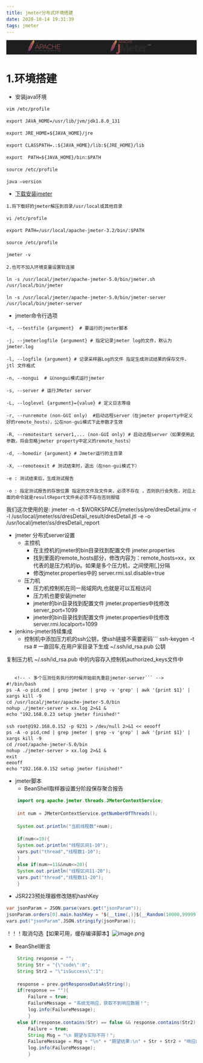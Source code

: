 ```yaml
---
title: jmeter分布式环境搭建
date: 2020-10-14 19:31:39
tags: jmeter
---
```


![alt](/images/jmeter.png)

<!-- more -->

# 1.环境搭建


- 安装java环境
```
vim /etc/profile

export JAVA_HOME=/usr/lib/jvm/jdk1.8.0_131

export JRE_HOME=${JAVA_HOME}/jre 

export CLASSPATH=.:${JAVA_HOME}/lib:${JRE_HOME}/lib

export  PATH=${JAVA_HOME}/bin:$PATH

source /etc/profile

java –version
```

- [下载安装jmeter](https://jmeter.apache.org/download_jmeter.cgi)
```
1.将下载好的jmeter解压到目录/usr/local或其他目录

vi /etc/profile

export PATH=/usr/local/apache-jmeter-3.2/bin/:$PATH

source /etc/profile

jmeter -v

2.也可不加入环境变量设置软连接

ln -s /usr/local/jmeter/apache-jmeter-5.0/bin/jmeter.sh /usr/local/bin/jmeter

ln -s /usr/local/jmeter/apache-jmeter-5.0/bin/jmeter-server /usr/local/bin/jmeter-server
```

- jmeter命令行选项
```
-t, --testfile {argument}  # 要运行的jmeter脚本

-j, --jmeterlogfile {argument} # 指定记录jmeter log的文件，默认为jmeter.log

-l, --logfile {argument} # 记录采样器Log的文件 指定生成测试结果的保存文件， jtl 文件格式

-n, --nongui  # 以nongui模式运行jmeter

-s, --server # 运行JMeter server 

-L, --loglevel {argument}={value} # 定义日志等级

-r, --runremote (non-GUI only)  #启动远程server（在jmeter property中定义好的remote_hosts），公在non-gui模式下此参数才生效

-R, --remotestart server1,... (non-GUI only) # 启动远程server（如果使用此参数，将会忽略jmeter property中定义的remote_hosts）

-d, --homedir {argument} # Jmeter运行的主目录

-X, --remoteexit # 测试结束时，退出（在non-gui模式下）

-e : 测试结束后，生成测试报告

-o : 指定测试报告的存放位置 指定的文件及文件夹，必须不存在 ，否则执行会失败，对应上面的命令就是resultReport文件夹必须不存在否则报错
```


我们这次使用的是: jmeter -n -t $WORKSPACE/jmeter/ss/pre/dresDetail.jmx -r -l /usr/local/jmeter/ss/dresDetail_result/dresDetail.jtl -e -o /usr/local/jmeter/ss/dresDetail_report
- jmeter 分布式server设置
   - 主控机
      - 在主控机的jmeter的bin目录找到配置文件 jmeter.properties
      - 找到里面的remote_hosts部分，修改内容为：remote_hosts=xx，xx代表的是压力机的ip。如果是多个压力机，之间使用[,]分隔
      - 修改jmeter.properties中的 server.rmi.ssl.disable=true
   - 压力机
      - 压力机控制机在同一局域网内,也就是可以互相访问
      - 压力机也要安装jmeter
      - jmeter的bin目录找到配置文件 jmeter.properties中找修改 server_port=1099
      - jmeter的bin目录找到配置文件 jmeter.properties中找修改 server.rmi.localport=1099
- jenkins-jmeter持续集成
   - 控制机中添加压力机的ssh公钥，使ssh链接不需要密码```
ssh-keygen -t rsa  # 一直回车,在用户家目录下生成 ~/.ssh/id_rsa.pub 公钥

复制压力机 ~/.ssh/id_rsa.pub 中的内容存入控制机authorized_keys文件中
```shell

   <!-- - 多个压测任务执行的时候开始前先重启jmeter-server``` -->
#!/bin/bash
ps -A -o pid,cmd | grep jmeter | grep -v 'grep' | awk '{print $1}' | xargs kill -9
cd /usr/local/jmeter/apache-jmeter-5.0/bin
nohup ./jmeter-server > xx.log 2>&1 &
echo "192.168.0.23 setup jmeter finished!"

ssh root@192.168.0.152 -p 9231 > /dev/null 2>&1 << eeooff
ps -A -o pid,cmd | grep jmeter | grep -v 'grep' | awk '{print $1}' | xargs kill -9
cd /root/apache-jmeter-5.0/bin
nohup ./jmeter-server > xx.log 2>&1 &
exit
eeooff
echo "192.168.0.152 setup jmeter finished!"
```

- jmeter脚本
   - BeanShell取样器设置分阶段保存聚合报告
```java
    import org.apache.jmeter.threads.JMeterContextService;

    int num = JMeterContextService.getNumberOfThreads();

    System.out.println("当前线程数"+num);

    if(num<=10){
    System.out.println("线程区间1-10");
    vars.put("thread","线程数1-10");
    }
    else if(num>=11&&num<=20){
    System.out.println("线程区间11-20");
    vars.put("thread","线程数11-20");
    }
```

   - JSR223预处理器修改随机hashKey
```java
var jsonParam = JSON.parse(vars.get("jsonParam"));
jsonParam.orders[0].main.hashKey = '${__time(,)}${__Random(10000,99999,)}';
vars.put("jsonParam",JSON.stringify(jsonParam));
```


！！！取消勾选【如果可用，缓存编译脚本】![image.png](https://cdn.nlark.com/yuque/0/2020/png/467798/1585726547607-7f977cbd-d937-4a86-9782-3a62f07bd6bb.png#align=left&display=inline&height=448&name=image.png&originHeight=896&originWidth=1600&size=439175&status=done&style=none&width=800)
   - BeanShell断言
```java
    String response = "";
    String Str = "{\"code\":0";
    String Str2 = "\"isSuccess\":1";

    response = prev.getResponseDataAsString();
    if(response == ""){
        Failure = true;
        FailureMessage = "系统无响应，获取不到响应数据！";
        log.info(FailureMessage);
        }
    else if(response.contains(Str) == false && response.contains(Str2) == false){
        Failure = true;
        String Msg = "\n 期望与实际不符！";
        FailureMessage = Msg + "\n" + "期望结果:\n" + Str + Str2 + "响应内容: \n" + response + "\n";
        log.info(FailureMessage);
        }
```


